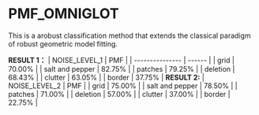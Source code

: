 # PMF_OMNIGLOT
This is  a arobust classification method that extends the classical paradigm of robust geometric model fitting.

**RESULT 1：**
| NOISE_LEVEL_1   | PMF    |
| --------------- | ------ |
| grid            | 70.00% |
| salt and pepper | 82.75% |
| patches         | 79.25% |
| deletion        | 68.43% |
| clutter         | 63.05% |
| border          | 37.75% |
**RESULT 2:**
| NOISE_LEVEL_2   | PMF    |
| grid            | 75.00% |
| salt and pepper | 78.50% |
| patches         | 71.00% |
| deletion        | 57.00% |
| clutter         | 37.00% |
| border          | 22.75% |
